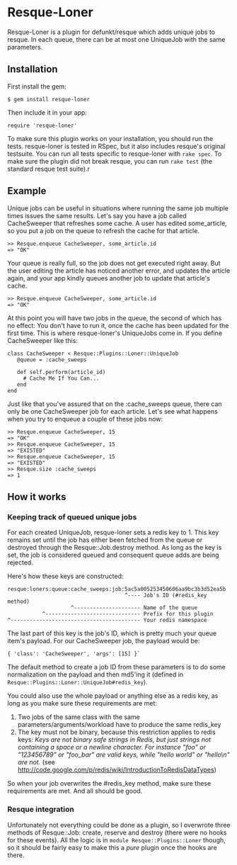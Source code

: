 
Resque-Loner
======

Resque-Loner is a plugin for defunkt/resque which adds unique jobs to resque. In each queue, there can be at most one UniqueJob with the same parameters.


Installation
-------------

First install the gem:

    $ gem install resque-loner

Then include it in your app:

    require 'resque-loner'

To make sure this plugin works on your installation, you should run the tests. resque-loner is tested in RSpec, but it also includes resque's original testsuite. You can run all tests specific to resque-loner with `rake spec`. To make sure the plugin did not break resque, you can run `rake test` (the standard resque test suite).r

Example
--------

Unique jobs can be useful in situations where running the same job multiple times issues the same results. Let's say you have a job called CacheSweeper that refreshes some cache. A user has edited some_article, so you put a job on the queue to refresh the cache for that article.

    >> Resque.enqueue CacheSweeper, some_article.id
    => "OK"

Your queue is really full, so the job does not get executed right away. But the user editing the article has noticed another error, and updates the article again, and your app kindly queues another job to update that article's cache.

    >> Resque.enqueue CacheSweeper, some_article.id
    => "OK"

At this point you will have two jobs in the queue, the second of which has no effect: You don't have to run it, once the cache has been updated for the first time. This is where resque-loner's UniqueJobs come in. If you define CacheSweeper like this:

    class CacheSweeper < Resque::Plugins::Loner::UniqueJob
       @queue = :cache_sweeps

       def self.perform(article_id)
         # Cache Me If You Can...
       end
    end

Just like that you've assured that on the :cache_sweeps queue, there can only be one CacheSweeper job for each article. Let's see what happens when you try to enqueue a couple of these jobs now:

    >> Resque.enqueue CacheSweeper, 15
    => "OK"
    >> Resque.enqueue CacheSweeper, 15
    => "EXISTED"
    >> Resque.enqueue CacheSweeper, 15
    => "EXISTED"
    >> Resque.size :cache_sweeps
    => 1

How it works
--------

### Keeping track of queued unique jobs

For each created UniqueJob, resque-loner sets a redis key to 1. This key remains set until the job has either been fetched from the queue or destroyed through the Resque::Job.destroy method. As long as the key is set, the job is considered queued and consequent queue adds are being rejected.

Here's how these keys are constructed:

    resque:loners:queue:cache_sweeps:job:5ac5a005253450606aa9bc3b3d52ea5b
                                         ^---- Job's ID (#redis_key method)
                        ^--------------------- Name of the queue
               ^------------------------------ Prefix for this plugin
    ^----------------------------------------- Your redis namespace

The last part of this key is the job's ID, which is pretty much your queue item's payload. For our CacheSweeper job, the payload would be:

    { 'class': 'CacheSweeper', 'args': [15] }`

The default method to create a job ID from these parameters  is to do some normalization on the payload and then md5'ing it (defined in `Resque::Plugins::Loner::UniqueJob#redis_key`).

You could also use the whole payload or anything else as a redis key, as long as you make sure these requirements are met:

1. Two jobs of the same class with the same parameters/arguments/workload have to produce the same redis_key
2. The key must not be binary, because this restriction applies to redis keys: *Keys are not binary safe strings in Redis, but just strings not containing a space or a newline character. For instance "foo" or "123456789" or "foo_bar" are valid keys, while "hello world" or "hello\n" are not.* (see http://code.google.com/p/redis/wiki/IntroductionToRedisDataTypes)

So when your job overwrites the #redis_key method, make sure these requirements are met. And all should be good.

### Resque integration

Unfortunately not everything could be done as a plugin, so I overwrote three methods of Resque::Job: create, reserve and destroy (there were no hooks for these events). All the logic is in `module Resque::Plugins::Loner` though, so it should be fairly easy to make this a *pure* plugin once the hooks are there.